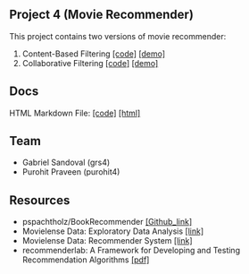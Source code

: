 ## Project 4 (Movie Recommender)

This project contains two versions of movie recommender:
1. Content-Based Filtering [\[code\]](https://github.com/GabrielSandoval/cs598-project-4/tree/master/content_based_filtering) [\[demo\]](https://grs4.shinyapps.io/content_based_filtering)
2. Collaborative Filtering [\[code\]](https://github.com/GabrielSandoval/cs598-project-4/tree/master/collaborative_filtering) [\[demo\]](https://grs4.shinyapps.io/collaborative_filtering)


## Docs

HTML Markdown File: [\[code\]](https://github.com/GabrielSandoval/cs598-project-4/tree/master/docs/System-I-II.Rmd) [\[html\]](https://github.com/GabrielSandoval/cs598-project-4/tree/master/docs/System-I-II.html)

## Team
- Gabriel Sandoval (grs4)
- Purohit Praveen (purohit4)

## Resources
- pspachtholz/BookRecommender [\[Github_link\]](https://github.com/pspachtholz/BookRecommender)
- Movielense Data: Exploratory Data Analysis [\[link\]](https://liangfgithub.github.io/Rcode_W13_Movie_EDA.nb.html)
- Movielense Data: Recommender System [\[link\]](https://liangfgithub.github.io/Rcode_W13_Movie_RS.nb.html)
- recommenderlab: A Framework for Developing and Testing Recommendation Algorithms [\[pdf\]](https://cran.r-project.org/web/packages/recommenderlab/vignettes/recommenderlab.pdf)

